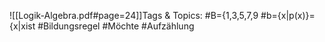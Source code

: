 
![[Logik-Algebra.pdf#page=24]]Tags & Topics:
   #B={1,3,5,7,9
   #b={x|p(x)}={x|xist
   #Bildungsregel
   #Möchte
   #Aufzählung